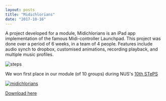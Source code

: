 ```yaml
---
layout: posts
title: "Midichlorians"
date: "2017-10-16"
---
```


A project developed for a module, Midichlorians is an iPad app implementation of the famous Midi-controller Launchpad. This project was done over a period of 6 weeks, in a team of 4 people. Features include audio synch to dropbox, customised animations, recording playback, and multiple music profiles.

![steps](/midi.jpg)

We won first place in our module (of 10 groups) during NUS's
[10th STePS](http://isteps.comp.nus.edu.sg/event/10th-steps/modules)

[![midichlorians](https://img.youtube.com/vi/_LfiVj5-uJ4/0.jpg)](https://www.youtube.com/watch?v=_LfiVj5-uJ4)

[Download here](https://itunes.apple.com/ca/app/midichlorians/id1229585861?mt=8)
